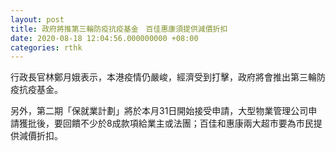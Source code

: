 ```yaml
---
layout: post
title: 政府將推第三輪防疫抗疫基金　百佳惠康須提供減價折扣
date: 2020-08-18 12:04:56.000000000 +08:00
categories: rthk
---
```


行政長官林鄭月娥表示，本港疫情仍嚴峻，經濟受到打擊，政府將會推出第三輪防疫抗疫基金。

另外，第二期「保就業計劃」將於本月31日開始接受申請，大型物業管理公司申請獲批後，要回饋不少於8成款項給業主或法團；百佳和惠康兩大超市要為市民提供減價折扣。
